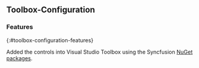 ## Toolbox-Configuration 

### Features
{:#toolbox-configuration-features}

Added the controls into Visual Studio Toolbox using the Syncfusion [NuGet packages](https://www.nuget.org/profiles/SyncfusionInc).
